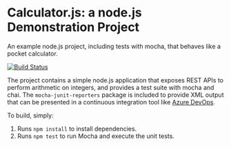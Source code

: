 Calculator.js: a node.js Demonstration Project
==============================================
An example node.js project, including tests with mocha, that behaves like
a pocket calculator.

[![Build Status](https://dev.azure.com/az400adoOrg/Configuring%20Agent%20Pools%20and%20Understanding%20Pipeline%20Styles/_apis/build/status/addy13.calculator?branchName=master)](https://dev.azure.com/az400adoOrg/Configuring%20Agent%20Pools%20and%20Understanding%20Pipeline%20Styles/_build/latest?definitionId=11&branchName=master)

The project contains a simple node.js application that exposes REST APIs
to perform arithmetic on integers, and provides a test suite with mocha
and chai.  The `mocha-junit-reporters` package is included to provide XML
output that can be presented in a continuous integration tool like
[Azure DevOps](https://azure.com/devops).

To build, simply:

1. Runs `npm install` to install dependencies.
2. Runs `npm test` to run Mocha and execute the unit tests.

